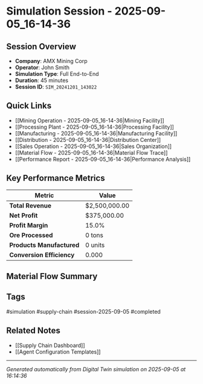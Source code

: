 # Simulation Session - 2025-09-05_16-14-36

## Session Overview
- **Company**: AMX Mining Corp
- **Operator**: John Smith
- **Simulation Type**: Full End-to-End
- **Duration**: 45 minutes
- **Session ID**: `SIM_20241201_143022`

## Quick Links
- [[Mining Operation - 2025-09-05_16-14-36|Mining Facility]]
- [[Processing Plant - 2025-09-05_16-14-36|Processing Facility]]
- [[Manufacturing - 2025-09-05_16-14-36|Manufacturing Facility]]
- [[Distribution - 2025-09-05_16-14-36|Distribution Center]]
- [[Sales Operation - 2025-09-05_16-14-36|Sales Organization]]
- [[Material Flow - 2025-09-05_16-14-36|Material Flow Trace]]
- [[Performance Report - 2025-09-05_16-14-36|Performance Analysis]]

## Key Performance Metrics
| Metric | Value |
|--------|-------|
| **Total Revenue** | $2,500,000.00 |
| **Net Profit** | $375,000.00 |
| **Profit Margin** | 15.0% |
| **Ore Processed** | 0 tons |
| **Products Manufactured** | 0 units |
| **Conversion Efficiency** | 0.000 |

## Material Flow Summary


## Tags
#simulation #supply-chain #session-2025-09-05 #completed

## Related Notes
- [[Supply Chain Dashboard]]
- [[Agent Configuration Templates]]

---
*Generated automatically from Digital Twin simulation on 2025-09-05 at 16:14:36*
